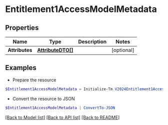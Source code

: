 # Entitlement1AccessModelMetadata
## Properties

Name | Type | Description | Notes
------------ | ------------- | ------------- | -------------
**Attributes** | [**AttributeDTO[]**](AttributeDTO.md) |  | [optional] 

## Examples

- Prepare the resource
```powershell
$Entitlement1AccessModelMetadata = Initialize-Tm.V2024Entitlement1AccessModelMetadata  -Attributes [{key&#x3D;iscPrivacy, name&#x3D;Privacy, multiselect&#x3D;false, status&#x3D;active, type&#x3D;governance, objectTypes&#x3D;[all], description&#x3D;Specifies the level of privacy associated with an access item., values&#x3D;[{value&#x3D;public, name&#x3D;Public, status&#x3D;active}]}]
```

- Convert the resource to JSON
```powershell
$Entitlement1AccessModelMetadata | ConvertTo-JSON
```

[[Back to Model list]](../README.md#documentation-for-models) [[Back to API list]](../README.md#documentation-for-api-endpoints) [[Back to README]](../README.md)

